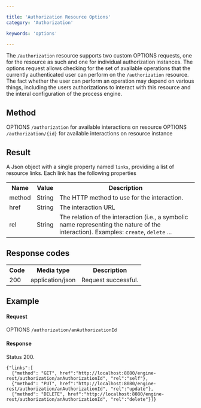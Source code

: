 ```yaml
---

title: 'Authorization Resource Options'
category: 'Authorization'

keywords: 'options'

---
```



The `/authorization` resource supports two custom OPTIONS requests, one for the resource as such and one for individual authorization instances. The options request allows checking for the set of available operations that the currently authenticated user can perform on the `/authorization` resource. The fact whether the user can perform an operation may depend on various things, including the users authorizations to interact with this resource and the interal configuration of the process engine.

Method
------

OPTIONS `/authorization` for available interactions on resource
OPTIONS `/authorization/{id}` for available interactions on resource instance


Result
------

A Json object with a single property named `links`, providing a list of resource links. Each link has the following properties

<table class="table table-striped">
  <tr>
    <th>Name</th>
    <th>Value</th>
    <th>Description</th>
  </tr>
  <tr>
    <td>method</td>
    <td>String</td>
    <td>The HTTP method to use for the interaction.</td>
  </tr>
  <tr>
    <td>href</td>
    <td>String</td>
    <td>The interaction URL</td>
  </tr>
  <tr>
    <td>rel</td>
    <td>String</td>
    <td>The relation of the interaction (i.e., a symbolic name representing the nature of the interaction). Examples: <code>create</code>, <code>delete</code> ...</td>
  </tr>  
</table>


Response codes
--------------

<table class="table table-striped">
  <tr>
    <th>Code</th>
    <th>Media type</th>
    <th>Description</th>
  </tr>
  <tr>
    <td>200</td>
    <td>application/json</td>
    <td>Request successful.</td>
  </tr>
</table>

Example
-------

#### Request

OPTIONS `/authorization/anAuthorizationId`
  
#### Response

Status 200.

    {"links":[
      {"method": "GET", href":"http://localhost:8080/engine-rest/authorization/anAuthorizationId", "rel":"self"},
      {"method": "PUT", href":"http://localhost:8080/engine-rest/authorization/anAuthorizationId", "rel":"update"},
      {"method": "DELETE", href":"http://localhost:8080/engine-rest/authorization/anAuthorizationId", "rel":"delete"}]}